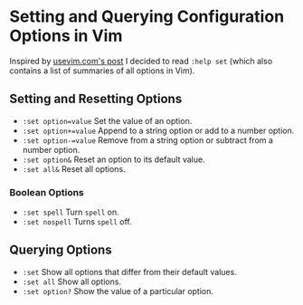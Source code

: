 Setting and Querying Configuration Options in Vim
=================================================

Inspired by [usevim.com's post](http://usevim.com/2012/11/09/vim-101-options/) I decided to read
`:help set` (which also contains a list of summaries of all options in Vim).

Setting and Resetting Options
-----------------------------

*  `:set option=value` Set the value of an option.  
*  `:set option+=value` Append to a string option or add to a number option.  
*  `:set option-=value` Remove from a string option or subtract from a number
   option.
*  `:set option&` Reset an option to its default value.  
*  `:set all&` Reset all options.

### Boolean Options

*  `:set spell` Turn `spell` on.  
*  `:set nospell` Turns `spell` off.

Querying Options
----------------

*  `:set` Show all options that differ from their default values.
*  `:set all` Show all options.
*  `:set option?` Show the value of a particular option.
